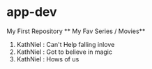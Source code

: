 # app-dev
My First Repository
** My Fav Series / Movies**
1. KathNiel : Can't Help falling inlove
2. KathNiel : Got to believe in magic
3. KathNiel : Hows of us
